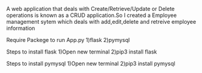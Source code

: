A web application that deals with Create/Retrieve/Update or Delete operations is known as a CRUD application.So I created a Employee management sytem which deals with add,edit,delete 
and retreive employee information

Require Packege to run App.py
1)flask
2)pymysql

Steps to install flask
1)Open new terminal
2)pip3 install flask


Steps to install pymysql
1)Open new terminal
2)pip3 install pymysql

